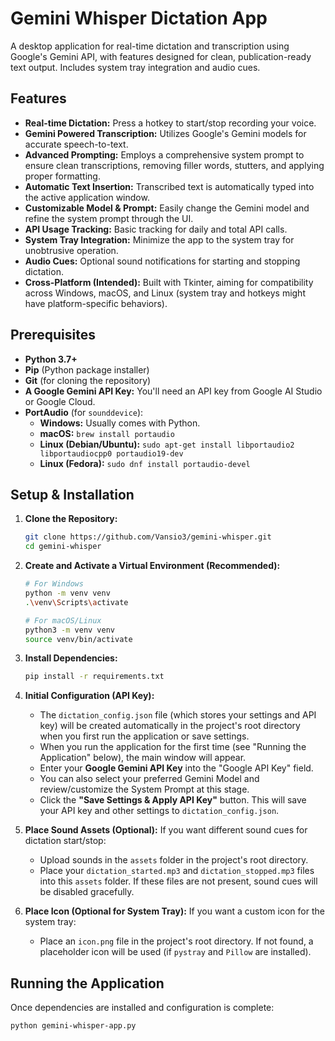 # Gemini Whisper Dictation App

A desktop application for real-time dictation and transcription using Google's Gemini API, with features designed for clean, publication-ready text output. Includes system tray integration and audio cues.

## Features

*   **Real-time Dictation:** Press a hotkey to start/stop recording your voice.
*   **Gemini Powered Transcription:** Utilizes Google's Gemini models for accurate speech-to-text.
*   **Advanced Prompting:** Employs a comprehensive system prompt to ensure clean transcriptions, removing filler words, stutters, and applying proper formatting.
*   **Automatic Text Insertion:** Transcribed text is automatically typed into the active application window.
*   **Customizable Model & Prompt:** Easily change the Gemini model and refine the system prompt through the UI.
*   **API Usage Tracking:** Basic tracking for daily and total API calls.
*   **System Tray Integration:** Minimize the app to the system tray for unobtrusive operation.
*   **Audio Cues:** Optional sound notifications for starting and stopping dictation.
*   **Cross-Platform (Intended):** Built with Tkinter, aiming for compatibility across Windows, macOS, and Linux (system tray and hotkeys might have platform-specific behaviors).

## Prerequisites

*   **Python 3.7+**
*   **Pip** (Python package installer)
*   **Git** (for cloning the repository)
*   **A Google Gemini API Key:** You'll need an API key from Google AI Studio or Google Cloud.
*   **PortAudio** (for `sounddevice`):
    *   **Windows:** Usually comes with Python.
    *   **macOS:** `brew install portaudio`
    *   **Linux (Debian/Ubuntu):** `sudo apt-get install libportaudio2 libportaudiocpp0 portaudio19-dev`
    *   **Linux (Fedora):** `sudo dnf install portaudio-devel`

## Setup & Installation

1.  **Clone the Repository:**
    ```bash
    git clone https://github.com/Vansio3/gemini-whisper.git
    cd gemini-whisper
    ```

2.  **Create and Activate a Virtual Environment (Recommended):**
    ```bash
    # For Windows
    python -m venv venv
    .\venv\Scripts\activate

    # For macOS/Linux
    python3 -m venv venv
    source venv/bin/activate
    ```

3.  **Install Dependencies:**
    ```bash
    pip install -r requirements.txt
    ```

4.  **Initial Configuration (API Key):**
    *   The `dictation_config.json` file (which stores your settings and API key) will be created automatically in the project's root directory when you first run the application or save settings. 
    *   When you run the application for the first time (see "Running the Application" below), the main window will appear.
    *   Enter your **Google Gemini API Key** into the "Google API Key" field.
    *   You can also select your preferred Gemini Model and review/customize the System Prompt at this stage.
    *   Click the **"Save Settings & Apply API Key"** button. This will save your API key and other settings to `dictation_config.json`.

5.  **Place Sound Assets (Optional):**
    If you want different sound cues for dictation start/stop:
    *   Upload sounds in the `assets` folder in the project's root directory.
    *   Place your `dictation_started.mp3` and `dictation_stopped.mp3` files into this `assets` folder.
    If these files are not present, sound cues will be disabled gracefully.

6.  **Place Icon (Optional for System Tray):**
    If you want a custom icon for the system tray:
    *   Place an `icon.png` file in the project's root directory.
    If not found, a placeholder icon will be used (if `pystray` and `Pillow` are installed).

## Running the Application

Once dependencies are installed and configuration is complete:
```bash
python gemini-whisper-app.py
